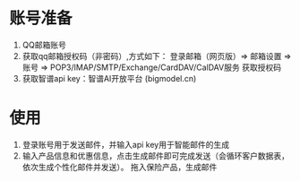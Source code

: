# 账号准备
1. QQ邮箱账号
2. 获取qq邮箱授权码（非密码）,方式如下：
登录邮箱（网页版）=> 邮箱设置 => 账号 => POP3/IMAP/SMTP/Exchange/CardDAV/CalDAV服务 获取授权码
3. 获取智谱api key：智谱AI开放平台 (bigmodel.cn)

# 使用
1. 登录账号用于发送邮件，并输入api key用于智能邮件的生成
2. 输入产品信息和优惠信息，点击生成邮件即可完成发送（会循环客户数据表，依次生成个性化邮件并发送）。
拖入保险产品，生成邮件